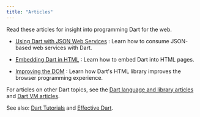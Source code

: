 ```yaml
---
title: "Articles"
---
```


Read these articles for insight into programming Dart for the
web.

* [Using Dart with JSON Web Services](/articles/get-data/json-web-service)
: Learn how to consume JSON-based web services with Dart.

* [Embedding Dart in HTML](/articles/low-level-html/embedding-in-html)
: Learn how to embed Dart into HTML pages.

* [Improving the DOM](/articles/low-level-html/improving-the-dom)
: Learn how Dart's HTML library improves the browser programming
experience.

For articles on other Dart topics, see the
[Dart language and library articles]({{site.dartlang}}/articles/) and
[Dart VM articles]({{site.dart_vm}}/articles/).

See also: [Dart Tutorials](/resources/tutorials/)
and [Effective Dart]({{site.dartlang}}/guides/language/effective-dart/).
